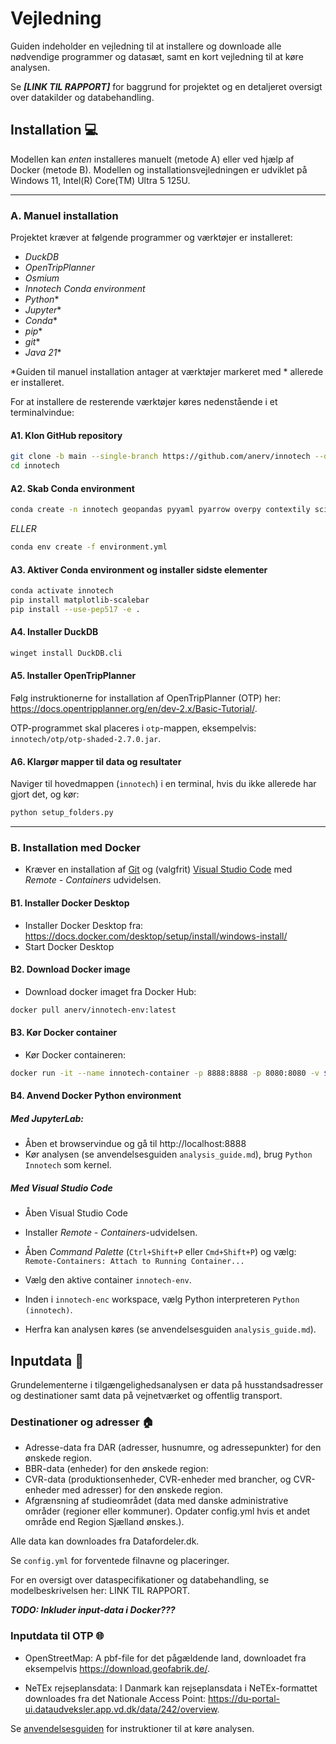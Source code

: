 # Vejledning

Guiden indeholder en vejledning til at installere og downloade alle nødvendige programmer og datasæt, samt en kort vejledning til at køre analysen. 

Se ***[LINK TIL RAPPORT]*** for baggrund for projektet og en detaljeret oversigt over datakilder og databehandling.

## Installation :computer:

Modellen kan *enten* installeres manuelt (metode A) eller ved hjælp af Docker (metode B).
Modellen og installationsvejledningen er udviklet på Windows 11, Intel(R) Core(TM) Ultra 5 125U.

***

### A. Manuel installation

Projektet kræver at følgende programmer og værktøjer er installeret:

- *DuckDB*
- *OpenTripPlanner*
- *Osmium*
- *Innotech Conda environment*
- *Python**
- *Jupyter**
- *Conda**
- *pip**
- *git**
- *Java 21**

*Guiden til manuel installation antager at værktøjer markeret med * allerede er installeret.

For at installere de resterende værktøjer køres nedenstående i et terminalvindue:

#### A1. Klon GitHub repository

````bash
git clone -b main --single-branch https://github.com/anerv/innotech --depth 1
cd innotech
````

#### A2. Skab Conda environment
```bash
conda create -n innotech geopandas pyyaml pyarrow overpy contextily scikit-learn h3-py python-duckdb ipykernel osmium-tool
```

*ELLER*

```bash
conda env create -f environment.yml
```

#### A3. Aktiver Conda environment og installer sidste elementer
````bash
conda activate innotech
pip install matplotlib-scalebar
pip install --use-pep517 -e .
````

#### A4. Installer DuckDB
````bash
winget install DuckDB.cli
````

#### A5. Installer OpenTripPlanner

Følg instruktionerne for installation af OpenTripPlanner (OTP) her: https://docs.opentripplanner.org/en/dev-2.x/Basic-Tutorial/.

OTP-programmet skal placeres i ``otp``-mappen, eksempelvis:
``innotech/otp/otp-shaded-2.7.0.jar``.

#### A6. Klargør mapper til data og resultater

Naviger til hovedmappen (``innotech``) i en terminal, hvis du ikke allerede har gjort det, og kør:

````bash
python setup_folders.py
````

***

### B. Installation med Docker

* Kræver en installation af [Git](https://git-scm.com/downloads) og (valgfrit) [Visual Studio Code](https://code.visualstudio.com/) med *Remote - Containers* udvidelsen.

#### B1. Installer Docker Desktop

* Installer Docker Desktop fra: https://docs.docker.com/desktop/setup/install/windows-install/
* Start Docker Desktop

#### B2. Download Docker image

* Download docker imaget fra Docker Hub:

```bash
docker pull anerv/innotech-env:latest
```

#### B3. Kør Docker container

* Kør Docker containeren:

```bash
docker run -it --name innotech-container -p 8888:8888 -p 8080:8080 -v ${PWD}:/home/jovyan/work innotech-env:latest
```

#### B4. Anvend Docker Python environment

##### Med JupyterLab:

* Åben et browservindue og gå til http://localhost:8888
* Kør analysen (se anvendelsesguiden ``analysis_guide.md``), brug ``Python Innotech`` som kernel.

##### Med Visual Studio Code

* Åben Visual Studio Code

* Installer *Remote - Containers*-udvidelsen.

* Åben *Command Palette* (`Ctrl+Shift+P` eller `Cmd+Shift+P`) og vælg: ``Remote-Containers: Attach to Running Container...``

* Vælg den aktive container `innotech-env`.

* Inden i ``innotech-enc`` workspace, vælg Python interpreteren ``Python (innotech)``.

* Herfra kan analysen køres (se anvendelsesguiden ``analysis_guide.md``).


## Inputdata :file_folder:

Grundelementerne i tilgængelighedsanalysen er data på husstandsadresser og destinationer samt data på vejnetværket og offentlig transport.

### Destinationer og adresser :house:

- Adresse-data fra DAR (adresser, husnumre, og adressepunkter) for den ønskede region.
- BBR-data (enheder) for den ønskede region: 
- CVR-data (produktionsenheder, CVR-enheder med brancher, og CVR-enheder med adresser) for den ønskede region.
- Afgrænsning af studieområdet (data med danske administrative områder (regioner eller kommuner). Opdater config.yml hvis et andet område end Region Sjælland ønskes.). 

Alle data kan downloades fra Datafordeler.dk.

Se ``config.yml`` for forventede filnavne og placeringer.

For en oversigt over dataspecifikationer og databehandling, se modelbeskrivelsen her: LINK TIL RAPPORT.

***TODO: Inkluder input-data i Docker???***

### Inputdata til OTP :globe_with_meridians:

- OpenStreetMap: A pbf-file for det pågældende land, downloadet fra eksempelvis https://download.geofabrik.de/.

- NeTEx rejseplansdata: I Danmark kan rejseplansdata i NeTEx-formattet downloades fra det Nationale Access Point: https://du-portal-ui.dataudveksler.app.vd.dk/data/242/overview.


Se [anvendelsesguiden](user_guide.md) for instruktioner til at køre analysen.

